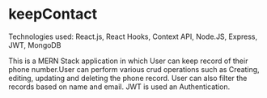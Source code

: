 # keepContact

Technologies used: React.js, React Hooks, Context API, Node.JS, Express, JWT, MongoDB

This is a MERN Stack application in which User can keep record of their phone number.User can perform various crud operations
such as Creating, editing, updating and deleting the phone record. User can also filter the records based on name and email.
JWT is used an Authentication.
